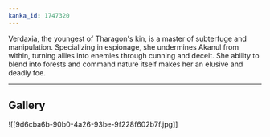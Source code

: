 ```yaml
---
kanka_id: 1747320
---
```


Verdaxia, the youngest of Tharagon's kin, is a master of subterfuge and manipulation. Specializing in espionage, she undermines Akanul from within, turning allies into enemies through cunning and deceit. She ability to blend into forests and command nature itself makes her an elusive and deadly foe.

***
## Gallery
![[9d6cba6b-90b0-4a26-93be-9f228f602b7f.jpg]]
